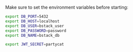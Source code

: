 
Make sure to set the environment variables before starting:
```bash
export DB_PORT=5432
export DB_HOST=localhost
export DB_USER=bstack_user
export DB_PASSWORD=password
export DB_NAME=bstack_db

export JWT_SECRET=partycat

```
